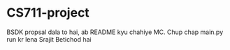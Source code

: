 # CS711-project

BSDK propsal dala to hai, ab README kyu chahiye MC.
Chup chap main.py run kr lena
Srajit Betichod hai

